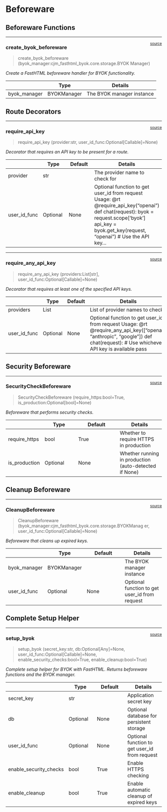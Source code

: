 # Beforeware


<!-- WARNING: THIS FILE WAS AUTOGENERATED! DO NOT EDIT! -->

## Beforeware Functions

------------------------------------------------------------------------

<a
href="https://github.com/cj-mills/cjm-fasthtml-byok/blob/main/cjm_fasthtml_byok/middleware/beforeware.py#L18"
target="_blank" style="float:right; font-size:smaller">source</a>

### create_byok_beforeware

>  create_byok_beforeware
>                              (byok_manager:cjm_fasthtml_byok.core.storage.BYOK
>                              Manager)

*Create a FastHTML beforeware handler for BYOK functionality.*

<table>
<thead>
<tr>
<th></th>
<th><strong>Type</strong></th>
<th><strong>Details</strong></th>
</tr>
</thead>
<tbody>
<tr>
<td>byok_manager</td>
<td>BYOKManager</td>
<td>The BYOK manager instance</td>
</tr>
</tbody>
</table>

## Route Decorators

------------------------------------------------------------------------

<a
href="https://github.com/cj-mills/cjm-fasthtml-byok/blob/main/cjm_fasthtml_byok/middleware/beforeware.py#L36"
target="_blank" style="float:right; font-size:smaller">source</a>

### require_api_key

>  require_api_key (provider:str, user_id_func:Optional[Callable]=None)

*Decorator that requires an API key to be present for a route.*

<table>
<colgroup>
<col style="width: 6%" />
<col style="width: 25%" />
<col style="width: 34%" />
<col style="width: 34%" />
</colgroup>
<thead>
<tr>
<th></th>
<th><strong>Type</strong></th>
<th><strong>Default</strong></th>
<th><strong>Details</strong></th>
</tr>
</thead>
<tbody>
<tr>
<td>provider</td>
<td>str</td>
<td></td>
<td>The provider name to check for</td>
</tr>
<tr>
<td>user_id_func</td>
<td>Optional</td>
<td>None</td>
<td>Optional function to get user_id from request Usage: <span
class="citation" data-cites="rt">@rt</span> <span class="citation"
data-cites="require_api_key">@require_api_key</span>(“openai”) def
chat(request): byok = request.scope[‘byok’] api_key =
byok.get_key(request, “openai”) # Use the API key…</td>
</tr>
</tbody>
</table>

------------------------------------------------------------------------

<a
href="https://github.com/cj-mills/cjm-fasthtml-byok/blob/main/cjm_fasthtml_byok/middleware/beforeware.py#L73"
target="_blank" style="float:right; font-size:smaller">source</a>

### require_any_api_key

>  require_any_api_key (providers:List[str],
>                           user_id_func:Optional[Callable]=None)

*Decorator that requires at least one of the specified API keys.*

<table>
<colgroup>
<col style="width: 6%" />
<col style="width: 25%" />
<col style="width: 34%" />
<col style="width: 34%" />
</colgroup>
<thead>
<tr>
<th></th>
<th><strong>Type</strong></th>
<th><strong>Default</strong></th>
<th><strong>Details</strong></th>
</tr>
</thead>
<tbody>
<tr>
<td>providers</td>
<td>List</td>
<td></td>
<td>List of provider names to check</td>
</tr>
<tr>
<td>user_id_func</td>
<td>Optional</td>
<td>None</td>
<td>Optional function to get user_id from request Usage: <span
class="citation" data-cites="rt">@rt</span> <span class="citation"
data-cites="require_any_api_key">@require_any_api_key</span>([“openai”,
“anthropic”, “google”]) def chat(request): # Use whichever API key is
available pass</td>
</tr>
</tbody>
</table>

## Security Beforeware

------------------------------------------------------------------------

<a
href="https://github.com/cj-mills/cjm-fasthtml-byok/blob/main/cjm_fasthtml_byok/middleware/beforeware.py#L117"
target="_blank" style="float:right; font-size:smaller">source</a>

### SecurityCheckBeforeware

>  SecurityCheckBeforeware (require_https:bool=True,
>                               is_production:Optional[bool]=None)

*Beforeware that performs security checks.*

<table>
<colgroup>
<col style="width: 6%" />
<col style="width: 25%" />
<col style="width: 34%" />
<col style="width: 34%" />
</colgroup>
<thead>
<tr>
<th></th>
<th><strong>Type</strong></th>
<th><strong>Default</strong></th>
<th><strong>Details</strong></th>
</tr>
</thead>
<tbody>
<tr>
<td>require_https</td>
<td>bool</td>
<td>True</td>
<td>Whether to require HTTPS in production</td>
</tr>
<tr>
<td>is_production</td>
<td>Optional</td>
<td>None</td>
<td>Whether running in production (auto-detected if None)</td>
</tr>
</tbody>
</table>

## Cleanup Beforeware

------------------------------------------------------------------------

<a
href="https://github.com/cj-mills/cjm-fasthtml-byok/blob/main/cjm_fasthtml_byok/middleware/beforeware.py#L152"
target="_blank" style="float:right; font-size:smaller">source</a>

### CleanupBeforeware

>  CleanupBeforeware
>                         (byok_manager:cjm_fasthtml_byok.core.storage.BYOKManag
>                         er, user_id_func:Optional[Callable]=None)

*Beforeware that cleans up expired keys.*

<table>
<colgroup>
<col style="width: 6%" />
<col style="width: 25%" />
<col style="width: 34%" />
<col style="width: 34%" />
</colgroup>
<thead>
<tr>
<th></th>
<th><strong>Type</strong></th>
<th><strong>Default</strong></th>
<th><strong>Details</strong></th>
</tr>
</thead>
<tbody>
<tr>
<td>byok_manager</td>
<td>BYOKManager</td>
<td></td>
<td>The BYOK manager instance</td>
</tr>
<tr>
<td>user_id_func</td>
<td>Optional</td>
<td>None</td>
<td>Optional function to get user_id from request</td>
</tr>
</tbody>
</table>

## Complete Setup Helper

------------------------------------------------------------------------

<a
href="https://github.com/cj-mills/cjm-fasthtml-byok/blob/main/cjm_fasthtml_byok/middleware/beforeware.py#L189"
target="_blank" style="float:right; font-size:smaller">source</a>

### setup_byok

>  setup_byok (secret_key:str, db:Optional[Any]=None,
>                  user_id_func:Optional[Callable]=None,
>                  enable_security_checks:bool=True, enable_cleanup:bool=True)

*Complete setup helper for BYOK with FastHTML. Returns beforeware
functions and the BYOK manager.*

<table>
<colgroup>
<col style="width: 6%" />
<col style="width: 25%" />
<col style="width: 34%" />
<col style="width: 34%" />
</colgroup>
<thead>
<tr>
<th></th>
<th><strong>Type</strong></th>
<th><strong>Default</strong></th>
<th><strong>Details</strong></th>
</tr>
</thead>
<tbody>
<tr>
<td>secret_key</td>
<td>str</td>
<td></td>
<td>Application secret key</td>
</tr>
<tr>
<td>db</td>
<td>Optional</td>
<td>None</td>
<td>Optional database for persistent storage</td>
</tr>
<tr>
<td>user_id_func</td>
<td>Optional</td>
<td>None</td>
<td>Optional function to get user_id from request</td>
</tr>
<tr>
<td>enable_security_checks</td>
<td>bool</td>
<td>True</td>
<td>Enable HTTPS checking</td>
</tr>
<tr>
<td>enable_cleanup</td>
<td>bool</td>
<td>True</td>
<td>Enable automatic cleanup of expired keys</td>
</tr>
</tbody>
</table>
